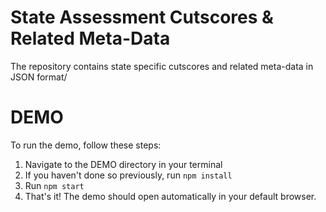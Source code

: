 # State Assessment Cutscores & Related Meta-Data

The repository contains state specific cutscores and related meta-data in JSON format/

# DEMO

To run the demo, follow these steps:

1. Navigate to the DEMO directory in your terminal
1. If you haven't done so previously, run `npm install`
1. Run `npm start`
1. That's it! The demo should open automatically in your default browser.
